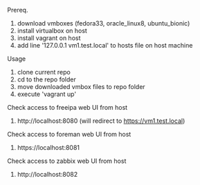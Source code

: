 Prereq.

1. download vmboxes (fedora33, oracle_linux8, ubuntu_bionic)
2. install virtualbox on host
3. install vagrant on host
4. add line '127.0.0.1  vm1.test.local' to hosts file on host machine

Usage

1. clone current repo
2. cd to the repo folder
3. move downloaded vmbox files to repo folder
4. execute 'vagrant up'

Check access to freeipa web UI from host

1. http://localhost:8080 (will redirect to https://vm1.test.local)

Check access to foreman web UI from host

1. https://localhost:8081

Check access to zabbix web UI from host

1. http://localhost:8082
